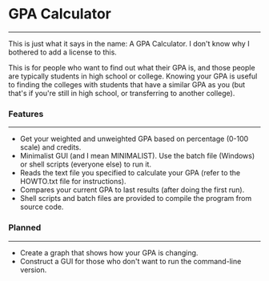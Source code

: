 # GPA Calculator
-------------------
This is just what it says in the name: A GPA Calculator. I don't know why I bothered to add a license to this.

This is for people who want to find out what their GPA is, and those people are typically students in high school or college. Knowing your GPA is useful to finding the colleges with students that have a similar GPA as you (but that's if you're still in high school, or transferring to another college).

### Features
-------------------
* Get your weighted and unweighted GPA based on percentage (0-100 scale) and credits.
* Minimalist GUI (and I mean MINIMALIST). Use the batch file (Windows) or shell scripts (everyone else) to run it.
* Reads the text file you specified to calculate your GPA (refer to the HOWTO.txt file for instructions).
* Compares your current GPA to last results (after doing the first run).
* Shell scripts and batch files are provided to compile the program from source code.

### Planned
-------------------
* Create a graph that shows how your GPA is changing.
* Construct a GUI for those who don't want to run the command-line version.
